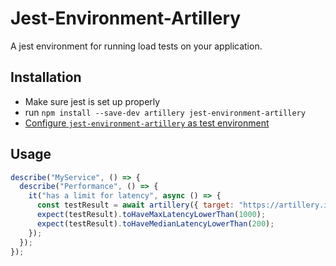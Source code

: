 # Jest-Environment-Artillery

A jest environment for running load tests on your application.

## Installation

* Make sure jest is set up properly
* run `npm install --save-dev artillery jest-environment-artillery`
* [Configure `jest-environment-artillery` as test environment](https://facebook.github.io/jest/docs/en/configuration.html#testenvironment-string)

## Usage

```js
describe("MyService", () => {
  describe("Performance", () => {
    it("has a limit for latency", async () => {
      const testResult = await artillery({ target: "https://artillery.io" });
      expect(testResult).toHaveMaxLatencyLowerThan(1000);
      expect(testResult).toHaveMedianLatencyLowerThan(200);
    });
  });
});
```
